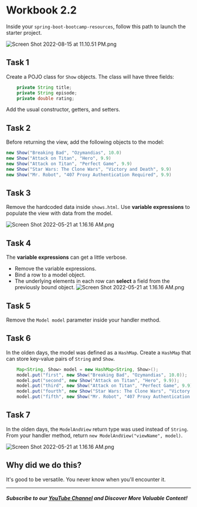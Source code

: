# Workbook 2.2

Inside your `spring-boot-bootcamp-resources`, follow this path to launch the starter project. 

![Screen Shot 2022-08-15 at 11.10.51 PM.png](https://firebasestorage.googleapis.com/v0/b/learnthepart-75aed.appspot.com/o/images%2F5bacdb18-4318-4d4e-a036-4e6a755b80d0?alt=media&token=5d298bb7-2380-4982-864c-705b9e3b0b22)

## Task 1

Create a POJO class for `Show` objects. The class will have three fields:

```java
    private String title;
    private String episode;
    private double rating;
```
Add the usual constructor, getters, and setters.

## Task 2

Before returning the view, add the following objects to the model:

```java
new Show("Breaking Bad", "Ozymandias", 10.0)
new Show("Attack on Titan", "Hero", 9.9)
new Show("Attack on Titan", "Perfect Game", 9.9)
new Show("Star Wars: The Clone Wars", "Victory and Death", 9.9)
new Show("Mr. Robot", "407 Proxy Authentication Required", 9.9)
```
## Task 3
Remove the hardcoded data inside `shows.html`. Use **variable expressions** to populate the view with data from the model.

![Screen Shot 2022-05-21 at 1.16.16 AM.png](https://firebasestorage.googleapis.com/v0/b/learnthepart-75aed.appspot.com/o/images%2Fb0ddcde7-fca4-42ba-a682-741c947ea925?alt=media&token=5414cea9-f663-41c7-b231-513f5064a412)

## Task 4
The **variable expressions** can get a little verbose.
- Remove the variable expressions. 
- Bind a row to a model object.
- The underlying elements in each row can **select** a field from the previously bound object.
![Screen Shot 2022-05-21 at 1.16.16 AM.png](https://firebasestorage.googleapis.com/v0/b/learnthepart-75aed.appspot.com/o/images%2Fb0ddcde7-fca4-42ba-a682-741c947ea925?alt=media&token=5414cea9-f663-41c7-b231-513f5064a412)


## Task 5

Remove the `Model model` parameter inside your handler method. 

## Task 6
In the olden days, the model was defined as a `HashMap`. Create a `HashMap` that can store key-value pairs of `String` and `Show`.

```java
    Map<String, Show> model = new HashMap<String, Show>();
    model.put("first", new Show("Breaking Bad", "Ozymandias", 10.0));
    model.put("second", new Show("Attack on Titan", "Hero", 9.9));
    model.put("third", new Show("Attack on Titan", "Perfect Game", 9.9));
    model.put("fourth", new Show("Star Wars: The Clone Wars", "Victory and Death", 	9.9));
    model.put("fifth", new Show("Mr. Robot", "407 Proxy Authentication Required", 9.9));
```

## Task 7

In the olden days, the `ModelAndView` return type was used instead of `String`. From your handler method, return `new ModelAndView("viewName", model)`. 

![Screen Shot 2022-05-21 at 1.16.16 AM.png](https://firebasestorage.googleapis.com/v0/b/learnthepart-75aed.appspot.com/o/images%2Fb0ddcde7-fca4-42ba-a682-741c947ea925?alt=media&token=5414cea9-f663-41c7-b231-513f5064a412)


## Why did we do this?

It's good to be versatile. You never know when you'll encounter it.

--------
##### Subscribe to our [YouTube Channel](https://www.youtube.com/@RayanSlim087?sub_confirmation=1) and Discover More Valuable Content!